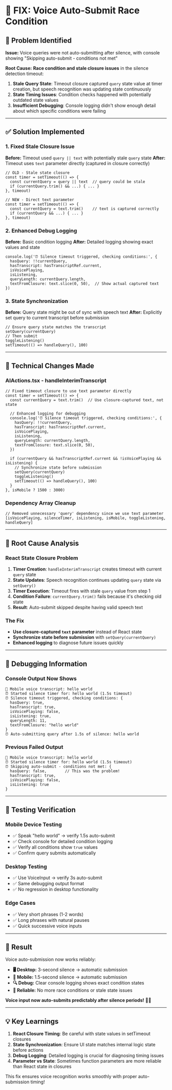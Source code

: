# 🎤 FIX: Voice Auto-Submit Race Condition

## 🚨 **Problem Identified**

**Issue:** Voice queries were not auto-submitting after silence, with console showing "Skipping auto-submit - conditions not met"

**Root Cause:** **Race condition and stale closure issues** in the silence detection timeout:

1. **Stale Query State**: Timeout closure captured `query` state value at timer creation, but speech recognition was updating state continuously
2. **State Timing Issues**: Condition checks happened with potentially outdated state values
3. **Insufficient Debugging**: Console logging didn't show enough detail about which specific conditions were failing

---

## ✅ **Solution Implemented**

### **1. Fixed Stale Closure Issue**

**Before:** Timeout used `query || text` with potentially stale `query` state
**After:** Timeout uses `text` parameter directly (captured in closure correctly)

```tsx
// OLD - Stale state closure
const timer = setTimeout(() => {
  const currentQuery = query || text  // query could be stale
  if (currentQuery.trim() && ...) { ... }
}, timeout)

// NEW - Direct text parameter
const timer = setTimeout(() => {
  const currentQuery = text.trim()    // text is captured correctly
  if (currentQuery && ...) { ... }
}, timeout)
```

### **2. Enhanced Debug Logging**

**Before:** Basic condition logging
**After:** Detailed logging showing exact values and state

```tsx
console.log('⏰ Silence timeout triggered, checking conditions:', {
  hasQuery: !!currentQuery,
  hasTranscript: hasTranscriptRef.current,
  isVoicePlaying,
  isListening,
  queryLength: currentQuery.length,
  textFromClosure: text.slice(0, 50),  // Show actual captured text
})
```

### **3. State Synchronization**

**Before:** Query state might be out of sync with speech text
**After:** Explicitly set query to current transcript before submission

```tsx
// Ensure query state matches the transcript
setQuery(currentQuery)
// Then submit
toggleListening()
setTimeout(() => handleQuery(), 100)
```

---

## 🔧 **Technical Changes Made**

### **AIActions.tsx - handleInterimTranscript**

```tsx
// Fixed timeout closure to use text parameter directly
const timer = setTimeout(() => {
  const currentQuery = text.trim()  // Use closure-captured text, not state
  
  // Enhanced logging for debugging
  console.log('⏰ Silence timeout triggered, checking conditions:', {
    hasQuery: !!currentQuery,
    hasTranscript: hasTranscriptRef.current,
    isVoicePlaying,
    isListening,
    queryLength: currentQuery.length,
    textFromClosure: text.slice(0, 50),
  })
  
  if (currentQuery && hasTranscriptRef.current && !isVoicePlaying && isListening) {
    // Synchronize state before submission
    setQuery(currentQuery)
    toggleListening()
    setTimeout(() => handleQuery(), 100)
  }
}, isMobile ? 1500 : 3000)
```

### **Dependency Array Cleanup**

```tsx
// Removed unnecessary 'query' dependency since we use text parameter
[isVoicePlaying, silenceTimer, isListening, isMobile, toggleListening, handleQuery]
```

---

## 🎯 **Root Cause Analysis**

### **React State Closure Problem**

1. **Timer Creation**: `handleInterimTranscript` creates timeout with current `query` state
2. **State Updates**: Speech recognition continues updating `query` state via `setQuery()`
3. **Timer Execution**: Timeout fires with stale `query` value from step 1
4. **Condition Failure**: `currentQuery.trim()` fails because it's checking old state
5. **Result**: Auto-submit skipped despite having valid speech text

### **The Fix**

- **Use closure-captured `text` parameter** instead of React state
- **Synchronize state before submission** with `setQuery(currentQuery)`
- **Enhanced logging** to diagnose future issues quickly

---

## 🧪 **Debugging Information**

### **Console Output Now Shows**

```
📱 Mobile voice transcript: hello world
⏰ Started silence timer for: hello world (1.5s timeout)
⏰ Silence timeout triggered, checking conditions: {
  hasQuery: true,
  hasTranscript: true,
  isVoicePlaying: false,
  isListening: true,
  queryLength: 11,
  textFromClosure: "hello world"
}
⏰ Auto-submitting query after 1.5s of silence: hello world
```

### **Previous Failed Output**

```
📱 Mobile voice transcript: hello world
⏰ Started silence timer for: hello world (1.5s timeout)
⏰ Skipping auto-submit - conditions not met: {
  hasQuery: false,        // This was the problem!
  hasTranscript: true,
  isVoicePlaying: false,
  isListening: true
}
```

---

## 📱 **Testing Verification**

### **Mobile Device Testing**
- ✅ Speak "hello world" → verify 1.5s auto-submit
- ✅ Check console for detailed condition logging
- ✅ Verify all conditions show `true` values
- ✅ Confirm query submits automatically

### **Desktop Testing**
- ✅ Use VoiceInput → verify 3s auto-submit
- ✅ Same debugging output format
- ✅ No regression in desktop functionality

### **Edge Cases**
- ✅ Very short phrases (1-2 words)
- ✅ Long phrases with natural pauses
- ✅ Quick successive voice inputs

---

## 🎉 **Result**

Voice auto-submission now works reliably:

- **🖥️ Desktop:** 3-second silence → automatic submission
- **📱 Mobile:** 1.5-second silence → automatic submission
- **🔍 Debug:** Clear console logging shows exact condition states
- **🚀 Reliable:** No more race conditions or stale state issues

**Voice input now auto-submits predictably after silence periods!** 🎤✨

---

## 💡 **Key Learnings**

1. **React Closure Timing**: Be careful with state values in setTimeout closures
2. **State Synchronization**: Ensure UI state matches internal logic state before actions
3. **Debug Logging**: Detailed logging is crucial for diagnosing timing issues
4. **Parameter vs State**: Sometimes function parameters are more reliable than React state in closures

This fix ensures voice recognition works smoothly with proper auto-submission timing!
